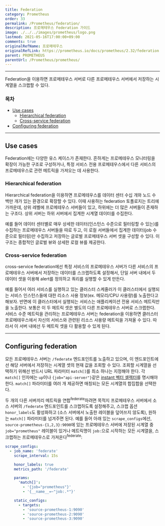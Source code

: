```yaml
---
title: Federation
category: Prometheus
order: 33
permalink: /Prometheus/federation/
description: 프로메테우스 Federation 가이드
image: ./../../images/prometheus/logo.png
lastmod: 2021-05-16T17:00:00+09:00
comments: true
originalRefName: 프로메테우스
originalRefLink: https://prometheus.io/docs/prometheus/2.32/federation
parent: PROMETHEUS
parentUrl: /Prometheus/prometheus/
---
```


---

Federation을 이용하면 프로메테우스 서버로 다른 프로메테우스 서버에서 저장하는 시계열을 스크랩할 수 있다.

### 목차

- [Use cases](#use-cases)
  + [Hierarchical federation](#hierarchical-federation)
  + [Cross-service federation](#cross-service-federation)
- [Configuring federation](#configuring-federation)

---

## Use cases

Federation에는 다양한 유스 케이스가 존재한다. 흔하게는 프로메테우스 모니터링을 확장이 가능한 구조로 구성하거나, 특정 서비스 전용 프로메테우스에서 다른 서비스의 프로메테우스로 관련 메트릭을 가져오는 데 사용한다.

### Hierarchical federation

Hierarchical federation을 이용하면 프로메테우스를 데이터 센터 수십 개와 노드 수백만 개가 있는 환경으로 확장할 수 있다. 이때 사용하는 federation 토폴로지는 트리에 가까운데, 상위 레벨에 프로메테우스 서버들이 있고, 하위에는 더 많은 서버들이 존재하는 구조다. 상위 서버는 하위 서버에서 집계한 시계열 데이터를 수집한다.

예를 들어 데이터 센터별로 매우 상세한 데이터(인스턴스 수준으로 필터링할 수 있는)를 수집하는 프로메테우스 서버들을 따로 두고, 이 로컬 서버들에서 집계한 데이터(job 수준으로 필터링)만 수집하고 저장하는 글로벌 프로메테우스 서버 셋을 구성할 수 있다. 이 구조는 종합적인 글로벌 뷰와 상세한 로컬 뷰를 제공한다.

### Cross-service federation

cross-service federation에선 특정 서비스의 프로메테우스 서버가 다른 서비스의 프로메테우스 서버에서 저장하는 데이터를 스크랩하도록 설정해서, 단일 서버 내에서 두 데이터 셋을 이용해 alert를 정의하고 쿼리를 실행할 수 있게 만든다.

예를 들어서 여러 서비스를 실행하고 있는 클러스터 스케줄러가 이 클러스터에서 실행되는 서비스 인스턴스들에 대한 리소스 사용 정보(ex. 메모리/CPU 사용량)를 노출한다고 해보자. 반면에 이 클러스터에서 실행되는 서비스는 애플리케이션 전용 서비스 메트릭만을 노출한다. 보통은 이 두 메트릭 셋은 별도의 다른 프로메테우스 서버로 스크랩한다. 서비스 수준 메트릭을 관리하는 프로메테우스 서버는 federation을 이용하면 클러스터 프로메테우스에서 자신의 서비스와 관련된 리소스 사용량 메트릭을 가져올 수 있다. 따라서 이 서버 내에선 두 메트릭 셋을 다 활용할 수 있게 된다.

---

## Configuring federation

모든 프로메테우스 서버는 `/federate` 엔드포인트를 노출하고 있으며, 이 엔드포인트에선 해당 서버에서 저장하는 시계열 셋의 현재 값을 조회할 수 있다. 조회할 시계열을 선택하기 위해선 반드시 URL 파라미터 `match[]`를 최소 하나는 지정해야 한다. 각 `match[]` 인자에는 `up`이나 `{job="api-server"}`같은 [instant 벡터 셀렉터](../querying.basics#instant-vector-selectors)를 명시해야 한다. `match[]` 파라미터를 여러 개 제공하면 매칭되는 모든 시계열의 합집합을 선택한다.

두 개의 다른 서버끼리 메트릭을 연합<sup>federate</sup>하려면 목적지 프로메테우스 서버에서 소스 서버의 `/federate` 엔드포인트를 스크랩하도록 설정해주고, 스크랩 옵션 `honor_labels`도 활성화하고 (소스 서버에서 노출한 레이블을 덮어쓰지 않도록), 원하는 `match[]` 파라미터를 넘겨주면 된다. 예를 들어 아래 있는 `scrape_configs`에선, `source-prometheus-{1,2,3}:9090`에 있는 프로메테우스 서버에 저장된 시계열 중 `job="prometheus"` 레이블이 있거나 메트릭명이 `job:`으로 시작하는 모든 시계열을, 스크랩하는 프로메테우스로 가져온다<sup>federate</sup>:

```yaml
scrape_configs:
  - job_name: 'federate'
    scrape_interval: 15s

    honor_labels: true
    metrics_path: '/federate'

    params:
      'match[]':
        - '{job="prometheus"}'
        - '{__name__=~"job:.*"}'

    static_configs:
      - targets:
        - 'source-prometheus-1:9090'
        - 'source-prometheus-2:9090'
        - 'source-prometheus-3:9090'
```
